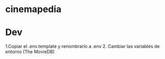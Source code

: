 # cinemapedia

# Dev

1.Copiar el .env.template y renombrarlo a .env
2. Cambiar las variables de entorno (The MovieDB)
